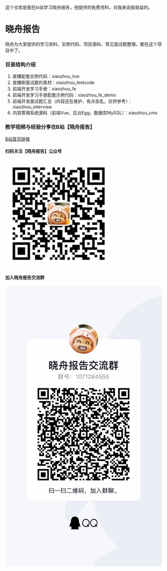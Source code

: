 这个仓库是我在bi站学习晓舟报告，他提供的免费资料，对我来说挺收益的。

# 晓舟报告

晓舟为大家提供的学习资料、实例代码、项目源码、常见面试题整理，都在这个项目中了。

### 目录结构介绍

1. 直播配套实例代码：xiaozhou_live
2. 直播刷面试题的素材：xiaozhou_leetcode
3. 前端开发学习手册：xiaozhou_fe
4. 前端开发学习手册配套示例代码：xiaozhou_fe_demo
5. 前端开发面试题汇总（内容还在维护，有点杂乱，仅供参考）：xiaozhou_interview
6. 内容管理系统源码（前端Vue，后台Egg，数据库MySQL）：xiaozhou_cms

### 教学视频与经验分享在B站【晓舟报告】

[B站首页链接](https://space.bilibili.com/478692215)

#### 扫码关注【晓舟报告】公众号

![](qrcode.jpg)

#### 加入晓舟报告交流群

![](qq.jpg)